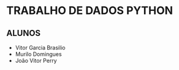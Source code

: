 # TRABALHO DE DADOS PYTHON #
## ALUNOS ##
- Vitor Garcia Brasilio
- Murilo Domingues
- João Vitor Perry
